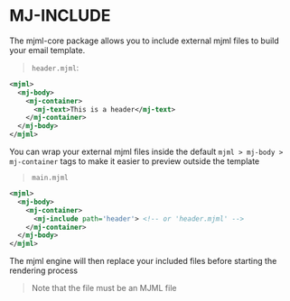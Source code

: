 
MJ-INCLUDE
==========

The mjml-core package allows you to include external mjml files to build your email template.


> `header.mjml`:
``` xml
<mjml>
  <mj-body>
    <mj-container>
      <mj-text>This is a header</mj-text>
    </mj-container>
  </mj-body>
</mjml>

```

You can wrap your external mjml files inside the default `mjml > mj-body > mj-container`
tags to make it easier to preview outside the template

> `main.mjml`
``` xml
<mjml>
  <mj-body>
    <mj-container>
      <mj-include path='header'> <!-- or 'header.mjml' -->
    </mj-container>
  </mj-body>
</mjml>
```

The mjml engine will then replace your included files before starting the rendering process

> Note that the file must be an MJML file
